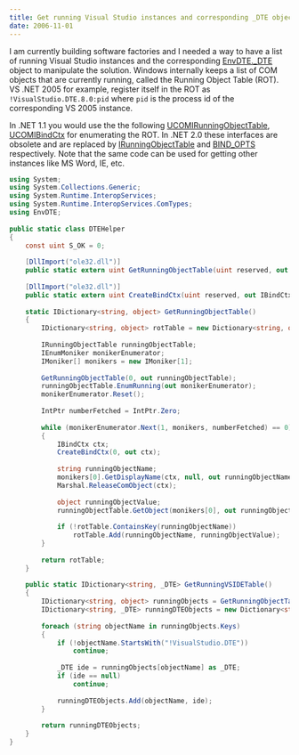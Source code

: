 ```yaml
---
title: Get running Visual Studio instances and corresponding _DTE objects
date: 2006-11-01
---
```


I am currently building software factories and I needed a way to have a list of running Visual Studio instances and the corresponding [EnvDTE.\_DTE](http://msdn2.microsoft.com/en-us/library/envdte._dte.aspx) object to manipulate the solution. Windows internally keeps a list of COM objects that are currently running, called the Running Object Table (ROT). VS .NET 2005 for example, register itself in the ROT as `!VisualStudio.DTE.8.0:pid` where `pid` is the process id of the corresponding VS 2005 instance.

In .NET 1.1 you would use the the following [UCOMIRunningObjectTable](http://UCOMIRunningObjectTable), [UCOMIBindCtx](http://msdn2.microsoft.com/en-us/library/system.runtime.interopservices.ucomibindctx.aspx) for enumerating the ROT. In .NET 2.0 these interfaces are obsolete and are replaced by [IRunningObjectTable](http://msdn2.microsoft.com/en-US/library/system.runtime.interopservices.ucomirunningobjecttable.aspx) and [BIND\_OPTS](http://msdn2.microsoft.com/en-us/library/system.runtime.interopservices.comtypes.bind_opts.aspx) respectively. Note that the same code can be used for getting other instances like MS Word, IE, etc.

```csharp
using System;
using System.Collections.Generic;
using System.Runtime.InteropServices;
using System.Runtime.InteropServices.ComTypes;
using EnvDTE;
 
public static class DTEHelper
{
    const uint S_OK = 0;
 
    [DllImport("ole32.dll")]
    public static extern uint GetRunningObjectTable(uint reserved, out IRunningObjectTable ROT);
     
    [DllImport("ole32.dll")]
    public static extern uint CreateBindCtx(uint reserved, out IBindCtx ctx);
 
    static IDictionary<string, object> GetRunningObjectTable()
    {                        
        IDictionary<string, object> rotTable = new Dictionary<string, object>();
         
        IRunningObjectTable runningObjectTable;            
        IEnumMoniker monikerEnumerator;
        IMoniker[] monikers = new IMoniker[1];
 
        GetRunningObjectTable(0, out runningObjectTable);
        runningObjectTable.EnumRunning(out monikerEnumerator);
        monikerEnumerator.Reset();
 
        IntPtr numberFetched = IntPtr.Zero;
         
        while (monikerEnumerator.Next(1, monikers, numberFetched) == 0)
        {
            IBindCtx ctx;
            CreateBindCtx(0, out ctx);
 
            string runningObjectName;
            monikers[0].GetDisplayName(ctx, null, out runningObjectName);
            Marshal.ReleaseComObject(ctx);
 
            object runningObjectValue;
            runningObjectTable.GetObject(monikers[0], out runningObjectValue);
             
            if (!rotTable.ContainsKey(runningObjectName))
                rotTable.Add(runningObjectName, runningObjectValue);
        }
 
        return rotTable;
    }
 
    public static IDictionary<string, _DTE> GetRunningVSIDETable()
    {            
        IDictionary<string, object> runningObjects = GetRunningObjectTable();
        IDictionary<string, _DTE> runningDTEObjects = new Dictionary<string, _DTE>();            
 
        foreach (string objectName in runningObjects.Keys)
        {
            if (!objectName.StartsWith("!VisualStudio.DTE"))
                continue;
 
            _DTE ide = runningObjects[objectName] as _DTE;
            if (ide == null)
                continue;
             
            runningDTEObjects.Add(objectName, ide);
        }
 
        return runningDTEObjects;
    }        
}
```
